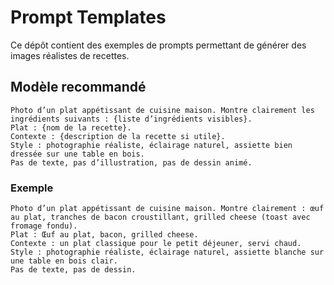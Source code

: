 # Prompt Templates

Ce dépôt contient des exemples de prompts permettant de générer des images réalistes de recettes.

## Modèle recommandé

```
Photo d’un plat appétissant de cuisine maison. Montre clairement les ingrédients suivants : {liste d’ingrédients visibles}.
Plat : {nom de la recette}.
Contexte : {description de la recette si utile}.
Style : photographie réaliste, éclairage naturel, assiette bien dressée sur une table en bois.
Pas de texte, pas d’illustration, pas de dessin animé.
```

### Exemple

```
Photo d’un plat appétissant de cuisine maison. Montre clairement : œuf au plat, tranches de bacon croustillant, grilled cheese (toast avec fromage fondu).
Plat : Œuf au plat, bacon, grilled cheese.
Contexte : un plat classique pour le petit déjeuner, servi chaud.
Style : photographie réaliste, éclairage naturel, assiette blanche sur une table en bois clair.
Pas de texte, pas de dessin.
```

